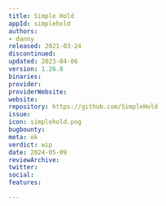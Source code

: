 ```yaml
---
title: Simple Hold
appId: simplehold
authors:
- danny
released: 2021-03-24
discontinued: 
updated: 2023-04-06
version: 1.26.8
binaries: 
provider: 
providerWebsite: 
website: 
repository: https://github.com/SimpleHold
issue: 
icon: simplehold.png
bugbounty: 
meta: ok
verdict: wip
date: 2024-05-09
reviewArchive: 
twitter: 
social: 
features: 

---
```


